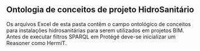 ## Ontologia de conceitos de projeto HidroSanitário

Os arquivos Excel de esta pasta contêm o campo ontológico de conceitos para instalações hidrosanitárias para serem utilizados em projetos BIM.
Antes de executar filtros SPARQL em Protégé deve-se inicializar um Reasoner como HermiT.


